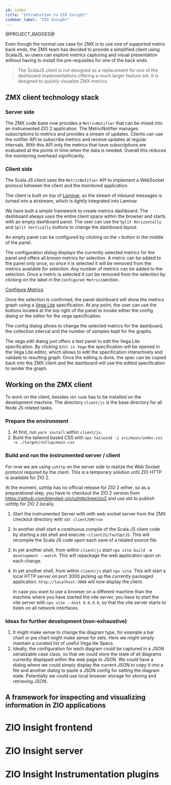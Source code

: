 ```yaml
---
id: index
title: "Introduction to ZIO Insight"
sidebar_label: "ZIO Insight"
---
```


@PROJECT_BADGES@

Even though the normal use case for ZMX is to use one of supported metric back ends, the ZMX team has decided
to provide a simplified client using ScalaJS, so users can explore metrics capturing and visual presentation
without having to install the pre-requisites for one of the back ends.

> The ScalaJS client is not designed as a replacement for one of the dashboard implementations offering a
> much larger feature set. It is designed to quickly visualize ZMX metrics.

## ZMX client technology stack

### Server side

The ZMX code base now provides a `MetricNotifier` that can be mixed into an instrumented ZIO 2 application.
The MetricNotifier manages subscriptions to metrics and provides a stream of updates. Clients can use the
notifier API to subscribe metrics and receive updates at regular intervals. With this API only the metrics
that have subscriptions are evaluated at the points in time when the data is needed. Overall this reduces
the monitoring overhead significantly.

### Client side

The Scala JS client uses the `MetricNotifier` API to implement a WebSocket protocol between the client and the
monitored application.

The client is built on top of [Laminar](https://laminar.dev/), so the stream of inbound messages is turned into
a airstream, which is tightly integrated into Laminar.

We have built a simple framework to create metrics dashboard. The dashboard always uses the entire client space
within the browser and starts with an empty dashboard panel. The user can use the `Split Horizontally` and
`Split Vertically` buttons to change the dashboard layout.

An empty panel can be configured by clicking on the `+` button in the middle of the panel.

The configuration dialog displays the currently selected metrics for the panel and offers all known metrics
for selection. A metric can be added to the panel only once, so once it is selected it will be removed from the
metrics available for selection. Any number of metrics can be added to the selection. Once a metric is selected it can be removed from the selection by clicking on the label in the `Configured Metrics`section.

[Configure Metrics](/zio-zmx/img/jsclient-config.png)

Once the selection is confirmed, the panel dashboard will show the metrics graph using a [Vega Lite](https://vega.github.io/vega-lite/) specification. At any point, the user can use the buttons located at the top right
of the panel to invoke either the config dialog or the editor for the vega specification.

The config dialog allows to change the selected metrics for the dashboard, the collection interval and the number of samples kept for the graphs.

[//]: # ([Simple Vega Editor]&#40;/zio-zmx/img/jsclient-vegaedit.png&#41;)

The vega edit dialog just offers a text panel to edit the Vega Lite specification. By clicking `Edit in Vega`
the specification will be opened in the Vega Lite editor, which allows to edit the specification interactively
and validate to resulting graph. Once the editing is done, the spec can be copied back into the ZMX client and
the dashboard will use the edited specification to render the graph.

[//]: # ([Vega Lite Editor]&#40;/zio-zmx/img/vegalite-edit.png&#41;)

## Working on the ZMX client

To work on the client, besides `sbt` `node` has to be installed on the development machine. The directory `client/js`
is the base directory for all Node JS related tasks.

### Prepare the environment

1. At first, run `yarn install` within `client/js`.
1. Build the tailwind based CSS with `npx tailwind -i src/main/index.css -o ./target/rollup/main.css`

### Build and run the instrumented server / client

For now we are using `uzhttp` on the server side to realize the Web Socket protocol required by the client.
This is a temporary solution until ZIO HTTP is available for ZIO 2.

At the moment, uzhttp has no official release for ZIO 2 either, so as a preparational step, you have
to checkout the ZIO 2 version from https://github.com/blended-zio/uzhttp/tree/zio2 and use sbt to publish
uzhttp for ZIO 2 locally.

1. Start the instrumented Server with with web socket server from the ZMX checkout directory with `sbt clientJVM/run`
1. In another shell start a continuous compile of the Scala JS client code by starting a sbt shell and execute `~clientJS/fastOptJS`. This will recompile the Scala JS code upon each save of a related source file.
1. In yet another shell, from within `client/js` start `npx vite build -m development --watch`. This will repackage
   the web application upon on each change.
1. In yet another shell, from within `client/js` start `npx vite`. This will start a local HTTP server on port
   3000 picking up the currently packaged application. `http://localhost:3000` will now display the client.

   In case you want to use a browser on a different machine than the machine where you have started the vite
   server, you have to start the vite server with `npx vite --host 0.0.0.0`, so that the vite server starts to
   listen on all network interfaces.

### Ideas for further development (non-exhaustive)

1. It might make sense to change the diagram type, for example a bar chart or pie chart might make sense for sets. Here we might simply maintain a curated list of useful Vega lite Specs.
1. Ideally, the configuration for each diagram could be captured in a JSON serializable case class, so that we could
   store the state of all diagrams currently displayed within the web page to JSON. We could have a dialog where we
   could simply display the current JSON to copy it into a file and another dialog to paste a JSON config for setting
   the diagram state. Potentially we could use local browser storage for storing and retrieving JSON. 

## A framework for inspecting and visualizing information in ZIO applications 

# ZIO Insight frontend 

# ZIO Insight server

# ZIO Insight Instrumentation plugins
